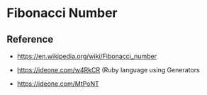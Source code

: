 # Fibonacci Number

## Reference

   * https://en.wikipedia.org/wiki/Fibonacci_number
   
   * https://ideone.com/w4RkCR (Ruby language using Generators
   * https://ideone.com/MtPoNT
